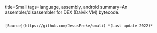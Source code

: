 title=Smali
tags=language, assembly, android
summary=An assembler/disassembler for DEX (Dalvik VM) bytecode.
~~~~~~

[Source](https://github.com/JesusFreke/smali) *(Last update 2022)*

